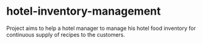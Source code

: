 # hotel-inventory-management
Project aims to help a hotel manager to manage his hotel food inventory for continuous supply of recipes to the customers.
